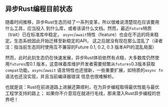 ## 异步Rust编程目前状态

随着时间推移，异步Rust生态历经了一系列变革，所以很难说清楚现在应该要用什么工具，应当投入
到什么库，或者该读什么文档。然而，最近`Future`特质（trait）已在标准库中稳定，
`async`/`await`特性（feature）也会在不远的将来稳定。生态系统因此开始迁移至新稳定的API，
这之后就没有现在那么混乱了（译者注：指当前生态同时使用互不兼容的Future 0.1, 0.2, 0.3
版本API的混乱局面）

然而，此时此刻生态仍在快速发展，异步Rust体验依然有点糙，大多数库仍然使用`futures`库0.1
版本，这意味着库维护开发者需要频繁从`futures`0.3版本获取`compat`功能。`async`/`await`
语言特性也还很新，一些重要扩展，如特质的`async fn`语法也还没实现，并且当前编译器错误
信息也很难解析。

也就是说：Rust在前进道路上进展还算顺利，在为异步编程取得最优性能与最优工程学支持的路上；
如果你不介意现在就进行毛线，那来潜入Rust异步编程的世界吧！
